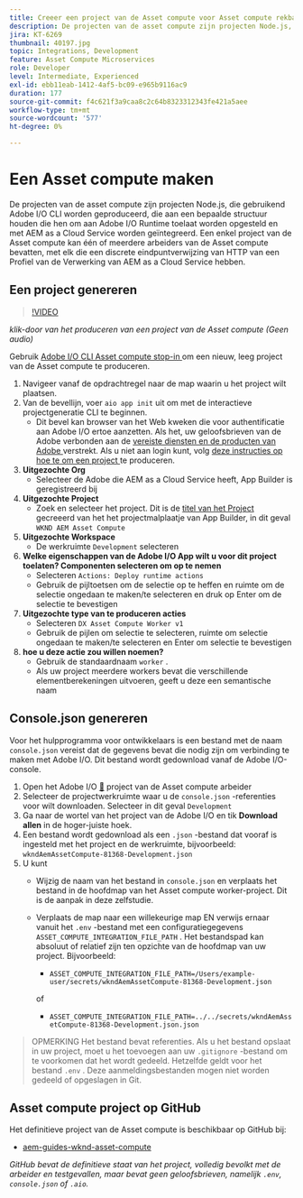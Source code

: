 ```yaml
---
title: Creeer een project van de Asset compute voor Asset compute rekbaarheid
description: De projecten van de asset compute zijn projecten Node.js, die gebruikend Adobe I/O CLI worden geproduceerd, die aan een bepaalde structuur houden die hen toelaat om aan Adobe I/O Runtime worden opgesteld en met AEM as a Cloud Service worden geïntegreerd.
jira: KT-6269
thumbnail: 40197.jpg
topic: Integrations, Development
feature: Asset Compute Microservices
role: Developer
level: Intermediate, Experienced
exl-id: ebb11eab-1412-4af5-bc09-e965b9116ac9
duration: 177
source-git-commit: f4c621f3a9caa8c2c64b8323312343fe421a5aee
workflow-type: tm+mt
source-wordcount: '577'
ht-degree: 0%

---
```


# Een Asset compute maken

De projecten van de asset compute zijn projecten Node.js, die gebruikend Adobe I/O CLI worden geproduceerd, die aan een bepaalde structuur houden die hen om aan Adobe I/O Runtime toelaat worden opgesteld en met AEM as a Cloud Service worden geïntegreerd. Een enkel project van de Asset compute kan één of meerdere arbeiders van de Asset compute bevatten, met elk die een discrete eindpuntverwijzing van HTTP van een Profiel van de Verwerking van AEM as a Cloud Service hebben.

## Een project genereren

>[!VIDEO](https://video.tv.adobe.com/v/40197?quality=12&learn=on)

_klik-door van het produceren van een project van de Asset compute (Geen audio)_

Gebruik [ Adobe I/O CLI Asset compute stop-in ](../set-up/development-environment.md#aio-cli) om een nieuw, leeg project van de Asset compute te produceren.

1. Navigeer vanaf de opdrachtregel naar de map waarin u het project wilt plaatsen.
1. Van de bevellijn, voer `aio app init` uit om met de interactieve projectgeneratie CLI te beginnen.
   + Dit bevel kan browser van het Web kweken die voor authentificatie aan Adobe I/O ertoe aanzetten. Als het, uw geloofsbrieven van de Adobe verbonden aan de [ vereiste diensten en de producten van Adobe ](../set-up/accounts-and-services.md) verstrekt. Als u niet aan login kunt, volg [ deze instructies op hoe te om een project ](https://developer.adobe.com/app-builder/docs/getting_started/first_app/#42-developer-is-not-logged-in-as-enterprise-organization-user) te produceren.
1. __Uitgezochte Org__
   + Selecteer de Adobe die AEM as a Cloud Service heeft, App Builder is geregistreerd bij
1. __Uitgezochte Project__
   + Zoek en selecteer het project. Dit is de [ titel van het Project ](../set-up/app-builder.md) gecreeerd van het het projectmalplaatje van App Builder, in dit geval `WKND AEM Asset Compute`
1. __Uitgezochte Workspace__
   + De werkruimte `Development` selecteren
1. __Welke eigenschappen van de Adobe I/O App wilt u voor dit project toelaten? Componenten selecteren om op te nemen__
   + Selecteren `Actions: Deploy runtime actions`
   + Gebruik de pijltoetsen om de selectie op te heffen en ruimte om de selectie ongedaan te maken/te selecteren en druk op Enter om de selectie te bevestigen
1. __Uitgezochte type van te produceren acties__
   + Selecteren `DX Asset Compute Worker v1`
   + Gebruik de pijlen om selectie te selecteren, ruimte om selectie ongedaan te maken/te selecteren en Enter om selectie te bevestigen
1. __hoe u deze actie zou willen noemen?__
   + Gebruik de standaardnaam `worker` .
   + Als uw project meerdere workers bevat die verschillende elementberekeningen uitvoeren, geeft u deze een semantische naam

## Console.json genereren

Voor het hulpprogramma voor ontwikkelaars is een bestand met de naam `console.json` vereist dat de gegevens bevat die nodig zijn om verbinding te maken met Adobe I/O. Dit bestand wordt gedownload vanaf de Adobe I/O-console.

1. Open het Adobe I/O [&#128279;](https://console.adobe.io) project van de Asset compute arbeider 
1. Selecteer de projectwerkruimte waar u de `console.json` -referenties voor wilt downloaden. Selecteer in dit geval `Development`
1. Ga naar de wortel van het project van de Adobe I/O en tik __Download allen__ in de hoger-juiste hoek.
1. Een bestand wordt gedownload als een `.json` -bestand dat vooraf is ingesteld met het project en de werkruimte, bijvoorbeeld: `wkndAemAssetCompute-81368-Development.json`
1. U kunt
   + Wijzig de naam van het bestand in `console.json` en verplaats het bestand in de hoofdmap van het Asset compute worker-project. Dit is de aanpak in deze zelfstudie.
   + Verplaats de map naar een willekeurige map EN verwijs ernaar vanuit het `.env` -bestand met een configuratiegegevens `ASSET_COMPUTE_INTEGRATION_FILE_PATH` . Het bestandspad kan absoluut of relatief zijn ten opzichte van de hoofdmap van uw project. Bijvoorbeeld:
      + `ASSET_COMPUTE_INTEGRATION_FILE_PATH=/Users/example-user/secrets/wkndAemAssetCompute-81368-Development.json`

     of
      + `ASSET_COMPUTE_INTEGRATION_FILE_PATH=../../secrets/wkndAemAssetCompute-81368-Development.json.json`

> OPMERKING
> Het bestand bevat referenties. Als u het bestand opslaat in uw project, moet u het toevoegen aan uw `.gitignore` -bestand om te voorkomen dat het wordt gedeeld. Hetzelfde geldt voor het bestand `.env` . Deze aanmeldingsbestanden mogen niet worden gedeeld of opgeslagen in Git.

## Asset compute project op GitHub

Het definitieve project van de Asset compute is beschikbaar op GitHub bij:

+ [ aem-guides-wknd-asset-compute ](https://github.com/adobe/aem-guides-wknd-asset-compute)

_GitHub bevat de definitieve staat van het project, volledig bevolkt met de arbeider en testgevallen, maar bevat geen geloofsbrieven, namelijk `.env`, `console.json` of `.aio`._
